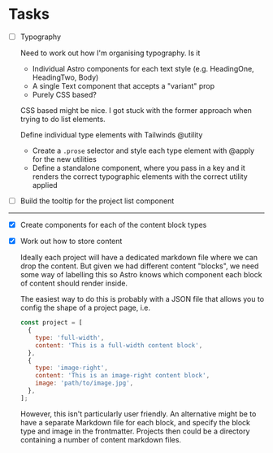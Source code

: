 # Tasks

- [ ] Typography

  Need to work out how I'm organising typography. Is it

  - Individual Astro components for each text style (e.g. HeadingOne, HeadingTwo, Body)
  - A single Text component that accepts a "variant" prop
  - Purely CSS based?

  CSS based might be nice. I got stuck with the former approach when trying to do list elements.

  Define individual type elements with Tailwinds @utility

  - Create a `.prose` selector and style each type element with @apply for the new utilities
  - Define a standalone <Typography /> component, where you pass in a key and it renders the correct typographic elements with the correct utility applied

- [ ] Build the tooltip for the project list component

---

- [x] Create components for each of the content block types

- [x] Work out how to store content

  Ideally each project will have a dedicated markdown file where we can drop the content. But given we had different content "blocks", we need some way of labelling this so Astro knows which component each block of content should render inside.

  The easiest way to do this is probably with a JSON file that allows you to config the shape of a project page, i.e.

  ```js
  const project = [
    {
      type: 'full-width',
      content: 'This is a full-width content block',
    },
    {
      type: 'image-right',
      content: 'This is an image-right content block',
      image: 'path/to/image.jpg',
    },
  ];
  ```

  However, this isn't particularly user friendly. An alternative might be to have a separate Markdown file for each block, and specify the block type and image in the frontmatter. Projects then could be a directory containing a number of content markdown files.

